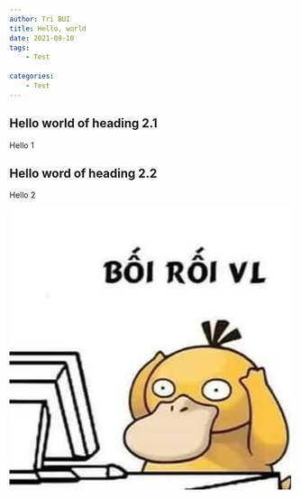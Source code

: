 ```yaml
---
author: Tri BUI
title: Hello, world
date: 2021-09-10
tags:
    - Test

categories:
    - Test
---
```


## Hello world of heading 2.1

Hello 1

## Hello word of heading 2.2

Hello 2

![This is a image](d.jpg)